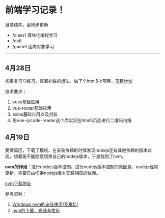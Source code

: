 # 前端学习记录！

目录结构，会同步更新

- /class1 模块化编程学习
- /es6
- /game1 面向对象学习

____

## 4月28日

抱着复习与练习，查漏补缺的想法，做了个html5小项目，[项目地址](https://github.com/lyhjob2019/noseat)

技术要点：

1. vuex基础应用
2. vue-router基础应用
3. axios基础应用以及封装
4. 用vue-qrcode-reader这个库实现在html5页面进行二维码扫描

## 4月19日

要做简历，下载了模板，在安装依赖的时候发现nodejs还有其他依赖的版本过高，想着能不能随意切换自己的nodejs版本，于是找到了nvm。

**nvm的作用**：进行nodejs版本控制。进行nodejs版本控制的原因是，nodejs经常更新，需要自由切换nodejs版本安装相应的依赖。

[nvm下载地址](https://github.com/coreybutler/nvm-windows/releases)

参考资料：

1. [Windows nvm的安装使用(及排坑)](https://zhuanlan.zhihu.com/p/81801605)
2. [nvm的下载，安装与使用](https://juejin.im/post/5ce35796e51d454f71439c28)



